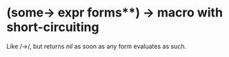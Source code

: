 # (some-> expr forms**) -> macro with short-circuiting
Like /->/, but returns _nil_ as soon as any form evaluates as such.
